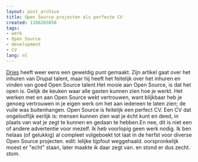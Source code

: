 ```yaml
---
layout: post_archive
title: Open Source projecten als perfecte CV
created: 1186265850
tags:
- werk
- Open Source
- development
- CV
lang: nl
---
```

[Dries](http://buytaert.net/on-hiring-drupal-talent-2) heeft weer eens een geweldig punt gemaakt. Zijn artikel gaat over het inhuren van Drupal talent, maar hij heeft het feitelijk over het inhuren en vinden van goed Open Source talent.Het mooie aan Open Source, is dat het open is. Gelijk de keuken waar alle gasten kunnen zien hoe je werkt. Het werken met en aan Open Source wekt vertrouwen, want blijkbaar heb je genoeg vertrouwen in je eigen werk om het aan iedereen te laten zien; de vuile was buitenhangen. Open Source is feitelijk een perfect CV. Een CV dat ongelooflijk eerlijk is: mensen kunnen zien wat je écht kunt en deed, in plaats van wat je zegt te kunnen en gedaan te hebben.<!--break-->En nee, dit is niet een of andere advertentie voor mezelf. Ik heb voorlopig geen werk nodig. Ik ben helaas (of gelukkig) al compleet volgeboekt tot laat in de herfst voor diverse Open Source projecten. edit: lelijke tijpfout weggehaald. oorspronkelijk moest er "echt" staan, later maakte ik daar  zegt van. en stond er dus zecht. stom.
